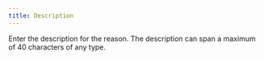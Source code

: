 ```yaml
---
title: Description
---
```



Enter the description for the reason. The description can span a maximum of 40 characters of any type.

